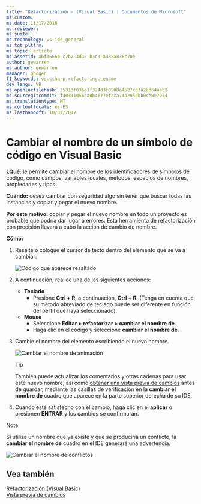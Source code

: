 ```yaml
---
title: "Refactorización - (Visual Basic) | Documentos de Microsoft"
ms.custom: 
ms.date: 11/17/2016
ms.reviewer: 
ms.suite: 
ms.technology: vs-ide-general
ms.tgt_pltfrm: 
ms.topic: article
ms.assetid: abf1565b-c7b7-4d45-b3d3-a438a836c70e
author: gewarren
ms.author: gewarren
manager: ghogen
f1_keywords: vs.csharp.refactoring.rename
dev_langs: VB
ms.openlocfilehash: 35313f036e1f324d3f8908a4527cd3a2ad64ae52
ms.sourcegitcommit: f40311056ea0b4677efcca74a285dbb0ce0e7974
ms.translationtype: MT
ms.contentlocale: es-ES
ms.lasthandoff: 10/31/2017
---
```

# <a name="rename-a-code-symbol-in-visual-basic"></a>Cambiar el nombre de un símbolo de código en Visual Basic
**¿Qué:** le permite cambiar el nombre de los identificadores de símbolos de código, como campos, variables locales, métodos, espacios de nombres, propiedades y tipos.

**Cuándo:** desea cambiar con seguridad algo sin tener que buscar todas las instancias y copiar y pegar el nuevo nombre.  

**Por este motivo:** copiar y pegar el nuevo nombre en todo un proyecto es probable que podría dar lugar a errores.  Esta herramienta de refactorización con precisión llevará a cabo la acción de cambio de nombre.

**Cómo:**

1. Resalte o coloque el cursor de texto dentro del elemento que se va a cambiar:

   ![Código que aparece resaltado](media/rename_highlight.png)

1. A continuación, realice una de las siguientes acciones:
   * **Teclado**
     * Presione **Ctrl + R**, a continuación, **Ctrl + R**.  (Tenga en cuenta que su método abreviado de teclado puede ser diferente en función del perfil que haya seleccionado).
   * **Mouse**
     * Seleccione **Editar > refactorizar > cambiar el nombre de**.
     * Haga clic en el código y seleccione **cambiar el nombre de**.

1. Cambie el nombre del elemento escribiendo el nuevo nombre.

   ![Cambiar el nombre de animación](media/rename_rename.png)

   > [!TIP]
   > También puede actualizar los comentarios y otras cadenas para usar este nuevo nombre, así como [obtener una vista previa de cambios](../../ide/preview-changes.md) antes de guardar, mediante las casillas de verificación en la **cambiar el nombre de** cuadro que aparece en la parte superior derecha de su IDE.

1. Cuando esté satisfecho con el cambio, haga clic en el **aplicar** o presionen **ENTRAR** y los cambios se confirmarán.

> [!NOTE]
> Si utiliza un nombre que ya existe y que se produciría un conflicto, la **cambiar el nombre de** cuadro en el IDE generará una advertencia.
>
> ![Cambiar el nombre de conflictos](media/rename_conflict.png)

## <a name="see-also"></a>Vea también  
[Refactorización (Visual Basic)](../refactoring-vb.md)  
[Vista previa de cambios](../../ide/preview-changes.md)